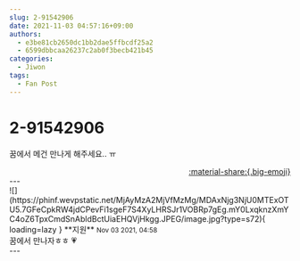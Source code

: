 ```yaml
---
slug: 2-91542906
date: 2021-11-03 04:57:16+09:00
authors:
  - e3be81cb2650dc1bb2dae5ffbcdf25a2
  - 6599dbbcaa26237c2ab0f3becb421b45
categories:
  - Jiwon
tags:
  - Fan Post
---
```


# 2-91542906

<div class="post-container" markdown="1">
<div class="content-container md-sidebar__scrollwrap" markdown="1">

꿈에서 메건 만나게 해주세요.. ㅠ

</div>
</div>

<div style="text-align: right;" markdown="1">
<a href="https://weverse.io/fromis9/fanpost/2-91542906" style="text-align: right;">:material-share:{.big-emoji}</a>
</div>
---

<div class="comments-container md-sidebar__scrollwrap" markdown="1">
<div class="comment" markdown="1">
<div class='id-container' markdown="1">
![](https://phinf.wevpstatic.net/MjAyMzA2MjVfMzMg/MDAxNjg3NjU0MTExOTU5.7GFeCpkRW4jdCPevFi1sgeF7S4XyLHRSJr1VOBRp7gEg.mY0LxqknzXmYC4oZ6TpxCmdSnAbldBctUiaEHQVjHkgg.JPEG/image.jpg?type=s72){ loading=lazy }
**<span class="artist">지원</span>** <small>Nov 03 2021, 04:58</small><br>
</div>
<div class='comment-body' markdown="1">
꿈에서 만나자ㅎㅎ 💗
</div>
</div>
</div>
---
